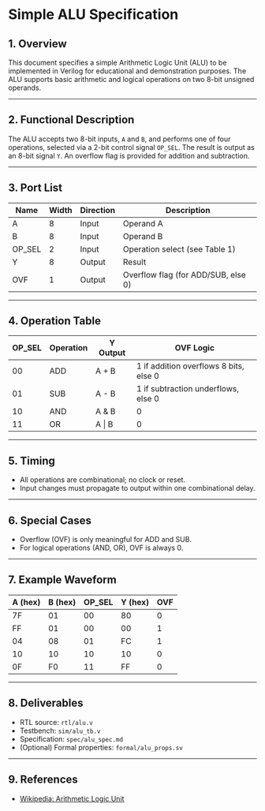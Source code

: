 # Simple ALU Specification

## 1. Overview

This document specifies a simple Arithmetic Logic Unit (ALU) to be implemented in Verilog for educational and demonstration purposes. The ALU supports basic arithmetic and logical operations on two 8-bit unsigned operands.

---

## 2. Functional Description

The ALU accepts two 8-bit inputs, `A` and `B`, and performs one of four operations, selected via a 2-bit control signal `OP_SEL`. The result is output as an 8-bit signal `Y`. An overflow flag is provided for addition and subtraction.

---

## 3. Port List

| Name    | Width | Direction | Description                                 |
|---------|-------|-----------|---------------------------------------------|
| A       |   8   |   Input   | Operand A                                   |
| B       |   8   |   Input   | Operand B                                   |
| OP_SEL  |   2   |   Input   | Operation select (see Table 1)              |
| Y       |   8   |   Output  | Result                                      |
| OVF     |   1   |   Output  | Overflow flag (for ADD/SUB, else 0)         |

---

## 4. Operation Table

| OP_SEL | Operation   | Y Output        | OVF Logic                             |
|--------|-------------|-----------------|---------------------------------------|
| 00     | ADD         | A + B           | 1 if addition overflows 8 bits, else 0|
| 01     | SUB         | A - B           | 1 if subtraction underflows, else 0   |
| 10     | AND         | A & B           | 0                                     |
| 11     | OR          | A \| B          | 0                                     |

---

## 5. Timing

- All operations are combinational; no clock or reset.
- Input changes must propagate to output within one combinational delay.

---

## 6. Special Cases

- Overflow (OVF) is only meaningful for ADD and SUB.
- For logical operations (AND, OR), OVF is always 0.

---

## 7. Example Waveform

| A (hex) | B (hex) | OP_SEL | Y (hex) | OVF |
|---------|---------|--------|---------|-----|
|   7F    |   01    |  00    |   80    |  0  |
|   FF    |   01    |  00    |   00    |  1  |
|   04    |   08    |  01    |   FC    |  1  |
|   10    |   10    |  10    |   10    |  0  |
|   0F    |   F0    |  11    |   FF    |  0  |

---

## 8. Deliverables

- RTL source: `rtl/alu.v`
- Testbench: `sim/alu_tb.v`
- Specification: `spec/alu_spec.md`
- (Optional) Formal properties: `formal/alu_props.sv`

---

## 9. References

- [Wikipedia: Arithmetic Logic Unit](https://en.wikipedia.org/wiki/Arithmetic_logic_unit)
